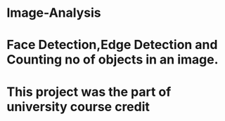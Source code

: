 # Image-Analysis
# Face Detection,Edge Detection and Counting no of objects in an image. 
# This project was the part of university course credit
